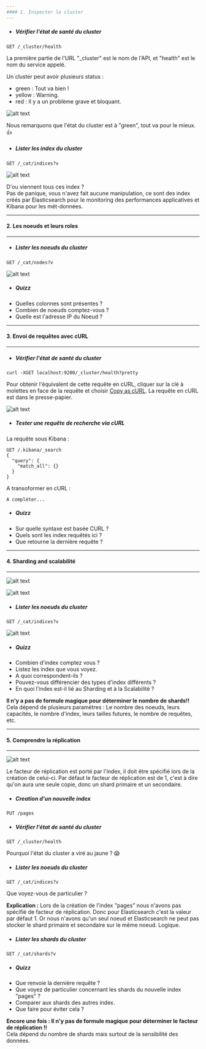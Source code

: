```yaml
---
#### 1. Inspecter le cluster
---
```


+ ##### Vérifier l'état de santé du cluster

```
GET /_cluster/health
```

La première partie de l'URL "_cluster" est le nom de l'API, et "health" est le nom du service appelé.

Un cluster peut avoir plusieurs status : 
* green : Tout va bien !
* yellow : Warning.
* red : Il y a un problème grave et bloquant.

![alt text](https://i.ibb.co/GCnh5xd/001-Screenshot-2021-03-16-Elastic-Kibana.png "Learning Elasticsearch")

Nous remarquons que l'état du cluster est à "green", tout va pour le mieux. :thumbsup:

+ ##### Lister les index du cluster

```
GET /_cat/indices?v
```

![alt text](https://i.ibb.co/SwtBfQd/002-Screenshot-2021-03-16-Elastic-Kibana.png "Learning Elasticsearch")

D'ou viennent tous ces index ?<br/>
Pas de panique, vous n'avez fait aucune manipulation, ce sont des index créés par Elasticsearch pour le monitoring des performances applicatives et Kibana pour les mét-données.

---
#### 2. Les noeuds et leurs roles
---

+ ##### Lister les noeuds du cluster

```
GET /_cat/nodes?v
```

![alt text](https://i.ibb.co/KF5rmBT/003-Screenshot-2021-03-16-Elastic-Kibana.png "Learning Elasticsearch")

+ ##### Quizz

- Quelles colonnes sont présentes ?
- Combien de noeuds comptez-vous ?
- Quelle est l'adresse IP du Noeud ?

---
#### 3. Envoi de requêtes avec cURL
---

+ ##### Vérifier l'état de santé du cluster

```
curl -XGET localhost:9200/_cluster/health?pretty
```
Pour obtenir l'équivalent de cette requête en cURL, cliquer sur la clé à molettes en face de la requête et choisir <ins>Copy as cURL</ins>. La requête en cURL est dans le presse-papier.

![alt text](https://i.ibb.co/20rGfnT/004-Screenshot-from-2021-03-16-14-36-18.png "Learning Elasticsearch")

+ ##### Tester une requête de recherche via cURL

La requête sous Kibana :
```
GET /.kibana/_search
{
  "query": {
    "match_all": {}
  }
}
```

A transoformer en cURL :
```
A compléter...
```

+ ##### Quizz

- Sur quelle syntaxe est basée CURL ?
- Quels sont les index requêtés ici ?
- Que retourne la dernière requête ?

---
#### 4. Sharding and scalabilité
---

![alt text](https://i.ibb.co/S6tVg1C/005-Screenshot-from-2021-03-16-14-45-00.png "Learning Elasticsearch")

![alt text](https://i.ibb.co/m50WYWd/006-Screenshot-from-2021-03-16-14-44-05.png "Learning Elasticsearch")

+ ##### Lister les noeuds du cluster

```
GET /_cat/indices?v
```

![alt text](https://i.ibb.co/cht4SX4/007-Screenshot-2021-03-16-Elastic-Kibana.png "Learning Elasticsearch")

+ ##### Quizz

- Combien d'index comptez vous ?
- Listez les index que vous voyez.
- A quoi correspondent-ils ? 
- Pouvez-vous différencier des types d'index différents ?
- En quoi l'index est-il lié au Sharding et à la Scalabilité ?

**Il n'y a pas de formule magique pour déterminer le nombre de shards!!**<br/>
Cela dépend de plusieurs paramètres : Le nombre des noeuds, leurs capacités, le nombre d'index, leurs tailles futures, le nombre de requêtes, etc.

---
#### 5. Comprendre la réplication
---

![alt text](https://i.ibb.co/mFwPHXj/008-Screenshot-from-2021-03-16-15-12-14.png "Learning Elasticsearch")

Le facteur de réplication est porté par l'index, il doit être spécifié lors de la création de celui-ci.
Par défaut le facteur de réplication est de 1, c'est à dire qu'on aura une seule copie, donc un shard primaire et un secondaire.

+ ##### Creation d'un nouvelle index

```
PUT /pages
```

+ ##### Vérifier l'état de santé du cluster

```
GET /_cluster/health
```
Pourquoi l'état du cluster a viré au jaune ? :scream:

+ ##### Lister les noeuds du cluster

```
GET /_cat/indices?v
```

Que voyez-vous de particulier ?

**Explication :** Lors de la création de l'index "pages" nous n'avons pas spécifié de facteur de réplication. Donc pour Elasticsearch c'est la valeur par défaut 1. Or nous n'avons qu'un seul noeud et Elasticsearch ne peut pas stocker le shard primaire et secondaire sur le même noeud. Logique.

+ ##### Lister les shards du cluster

```
GET /_cat/shards?v
```

+ ##### Quizz

- Que renvoie la dernière requête ?
- Que voyez de particulier concernant les shards du nouvelle index "pages" ?
- Comparer aux shards des autres index.
- Que faire pour éviter cela ?

**Encore une fois : Il n'y pas de formule magique pour déterminer le facteur de réplication !!**<br/>
Cela dépend du nombre de shards mais surtout de la sensibilité des données.
